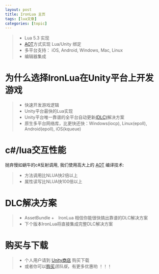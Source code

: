 ```yaml
---
layout: post
title: IronLua 主页 
tags: [lua文章]
categories: [topic]
---
```

<blockquote>
  <ul>
    <li>Lua 5.3 实现</li>
    <li><a href="http://en.wikipedia.org/wiki/Ahead-of-time_compilation">AOT</a>方式实现 Lua/Unity 绑定</li>
    <li>多平台支持： iOS, Android, Windows, Mac, Linux</li>
    <li>编辑器集成</li>
  </ul>
</blockquote>

<h1 id="ironluaunity-1">为什么选择IronLua在Unity平台上开发游戏</h1>
<blockquote>
  <ul>
    <li>快速开发游戏逻辑</li>
    <li>Unity平台最快的Lua实现</li>
    <li>Unity平台唯一靠谱的全平台自动更新<a href="http://zh.wikipedia.org/wiki/%E8%BF%BD%E5%8A%A0%E4%B8%8B%E8%BD%BD%E5%86%85%E5%AE%B9">(DLC)</a>解决方案</li>
    <li>原生多平台网络库，比更快还快：Windows(iocp), Linux(epoll), Android(epoll), iOS(kqueue)</li>
  </ul>
</blockquote>

<h1 id="clua">c#/lua交互性能</h1>
<p>抛弃慢如蜗牛的c#反射调用, 我们使用高大上的 <a href="http://en.wikipedia.org/wiki/Ahead-of-time_compilation">AOT</a> 编译技术:</p>

<blockquote>
  <ul>
    <li>方法调用比NLUA快2倍以上</li>
    <li>属性读写比NLUA快100倍以上</li>
  </ul>
</blockquote>

<h1 id="dlc">DLC解决方案</h1>
<blockquote>
  <ul>
    <li>AssetBundle +　IronLua 相信你能很快搞出靠谱的DLC解决方案</li>
    <li>下个版本IronLua将直接集成完整DLC解决方案</li>
  </ul>
</blockquote>

<h1 id="section">购买与下载</h1>
<blockquote>
  <ul>
    <li>个人用户请到 <a href="https://www.assetstore.unity3d.com/#!/content/31849">Unity商店</a> 购买下载</li>
    <li>或者你可以<a href="/cn/sales/">购买</a><em>团队版</em>，有更多优惠哟 ！！！</li>
  </ul>
</blockquote>